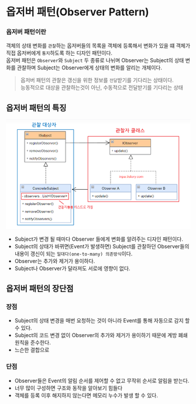 # 옵저버 패턴(Observer Pattern)

### 옵저버 패턴이란
객체의 상태 변화를 `관찰`하는 옵저버들의 목록을 객체에 등록해서 변화가 있을 떄 객체가 직접 옵저버에게 `통지`하도록 하는 디자인 패턴이다.<br>
옵저버 패턴은 `Observer`와 `Subject` 두 종류로 나뉘며  Observer는 Subject의 상태 변화를 관찰하며 Subject는 Observer에게 상태의 변화를 알리는 개체이다. <br>

> 옵저버 패턴의 관찰은 갱신을 위한 정보를 `전달`받기를 기다리는 상태이다.<br>능동적으로 대상을 관찰하는것이 아닌, 수동적으로 전달받기를 기다리는 상태

## 옵저버 패턴의 특징
![](./observer.png)
<br>
- Subject가 변경 될 때마다 Observer 들에게 변화를 알려주는 디자인 패턴이다.
- Subject의 상태가 바뀌면(Event가 발생하면) Subject를 관찰하던 Observer들의 내용이 갱신이 되는 `일대다(one-to-many) 의존방식`이다.
- Observer는 추가와 제거가 용이하다.
- Subject나 Observer가 달라져도 서로에 영향이 없다.
  
## 옵저버 패턴의 장단점

### 장점 
- Subject의 상태 변경을 매번 요청하는 것이 아니라 Event를 통해 자동으로 감지 할 수 있다.
- Subject의 코드 변경 없이 Observer의 추가와 제거가 용이하기 때문에 계방 폐쇄 원칙을 준수한다.
- 느슨한 결합으로 

### 단점
- Observer들은 Event의 알림 순서를 제어할 수 없고 무작위 순서로 알림을 받는다.
- 너무 많이 구성하면 구조와 동작을 알아보기 힘들다
- 객체를 등록 이후 해지하지 않는다면 메모리 누수가 발생 할 수 있다.